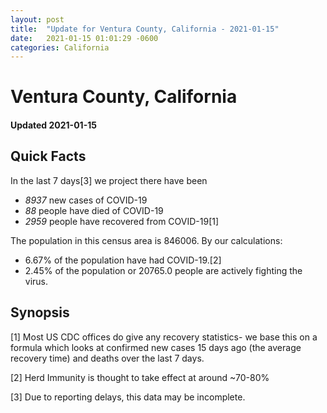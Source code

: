 ```yaml
---
layout: post
title:  "Update for Ventura County, California - 2021-01-15"
date:   2021-01-15 01:01:29 -0600
categories: California
---
```


# Ventura County, California
#### Updated 2021-01-15

## Quick Facts

In the last 7 days[3] we project there have been
- *8937* new cases of COVID-19
- *88* people have died of COVID-19
- *2959* people have recovered from COVID-19[1]

The population in this census area is 846006. By our calculations:
- 6.67% of the population have had COVID-19.[2]
- 2.45% of the population or 20765.0 people are actively fighting the virus.

## Synopsis




[1] Most US CDC offices do give any recovery statistics- we base this on a formula which looks at confirmed new cases
15 days ago (the average recovery time) and deaths over the last 7 days.

[2] Herd Immunity is thought to take effect at around ~70-80%

[3] Due to reporting delays, this data may be incomplete.
 
    